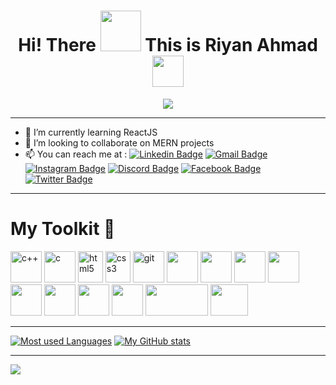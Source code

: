 
<h1 align ="center"> Hi! There <img src = "https://media.tenor.com/images/b617c36f9db276d3146e974b8ff64f4c/tenor.gif" width = 65 /> This is Riyan Ahmad
  <img src ="https://media.tenor.com/images/005e99522fd298c8391bb66d1f7274e9/tenor.gif" width = 50 /> </h1>
  
  <div align = "center">
  <img src ="https://media2.giphy.com/media/WFZvB7VIXBgiz3oDXE/giphy.gif?cid=ecf05e47go2wua2pqiidm1pwg1kt0qdcub7330k6wwbnifwi&rid=giphy.gif&ct=s">
  </div>
  <hr>
  
  - 🌱 I’m currently learning ReactJS
  - 👯 I’m looking to collaborate on MERN projects
  - 📫 You can reach me at :
[![Linkedin Badge](https://img.shields.io/badge/-RiyanAhmad-blue?style=flat-square&logo=Linkedin&logoColor=white&link=https://www.linkedin.com/in/riyanahmad/)](https://www.linkedin.com/in/riyanahmad/)
[![Gmail Badge](https://img.shields.io/badge/-riyanahmad99@gmail.com-c14438?style=flat-square&logo=Gmail&logoColor=white&link=mailto:riyanahmad99@gmail.com)](mailto:riyanahmad99@gmail.com)
[![Instagram Badge](https://img.shields.io/badge/-rnriyan-important?style=flat-square&logo=instagram&logoColor=white&link=https://www.instagram.com/rnriyan/)](https://www.instagram.com/rnriyan/)
[![Discord Badge](https://img.shields.io/badge/-dexterrxx-blue?style=flat-square&logo=discord&logoColor=white&link=https://discord.gg/qnqR2rphEH)](https://discord.gg/qnqR2rphEH)
[![Facebook Badge](https://img.shields.io/badge/-RiyanAhmad-informational?style=flat-square&logo=facebook&logoColor=white&link=https://www.facebook.com/dexterrxx31)](https:https://www.facebook.com/dexterrxx31)
[![Twitter Badge](https://img.shields.io/badge/-Rnriyan-9cf?style=flat-square&logo=twitter&logoColor=white&link=https://twitter.com/Rnriyan31)](https://twitter.com/Rnriyan31)
   <hr>

# My Toolkit 🧰 

<p align="left">
<img src="https://img.icons8.com/color/144/000000/c-plus-plus-logo.png" alt="c++" width="50" height="50"/>
<img src="https://img.icons8.com/color/48/000000/c-programming.png" alt="c" width="50" height="50"/>
<img src="https://upload.wikimedia.org/wikipedia/commons/thumb/6/61/HTML5_logo_and_wordmark.svg/512px-HTML5_logo_and_wordmark.svg.png" alt="html5" width="40" height="50"/> 
<img src="https://upload.wikimedia.org/wikipedia/commons/thumb/d/d5/CSS3_logo_and_wordmark.svg/1200px-CSS3_logo_and_wordmark.svg.png" alt="css3" width="40" height="50"/> 
<img src="https://www.vectorlogo.zone/logos/git-scm/git-scm-icon.svg" alt="git" width="50" height="50"/>
<img src="https://img.icons8.com/color/144/000000/javascript--v1.png" width="50" height="50"/>
<img src="https://img.icons8.com/color/144/000000/python--v2.png" width="50" height="50"/>
<img src="https://img.icons8.com/color/144/000000/nodejs.png" width="50" height="50"/>
<img src="https://img.icons8.com/officel/80/000000/react.png" width="50" height="50"/>
<img src="https://img.icons8.com/color/144/000000/mysql-logo.png" width="50" height="50"/>
<img src="https://img.icons8.com/color/144/000000/mongodb.png" width="50" height="50"/>
<img src="https://img.icons8.com/dusk/128/000000/php-logo.png" width="50" height="50"/>
<img src="https://symbols.getvecta.com/stencil_92/77_pytorch-icon.3e1681b72a.svg" width="50" height="50"/>
<img src="https://upload.wikimedia.org/wikipedia/commons/7/7a/ROS_cat.png" width="100" height="50"/>
<img src="https://upload.wikimedia.org/wikipedia/commons/thumb/b/b2/Bootstrap_logo.svg/2560px-Bootstrap_logo.svg.png" width="60" height="50"/>
</p>
<hr>

[![Most used Languages](https://github-readme-stats.vercel.app/api/top-langs/?username=dexterrxx31&exclude_repo=DeepLearning_PyTorch,Machine-Learning,e-yantra&theme=radical)](https://github.com/dexterrxx31/github-readme-stats) 
[![My GitHub stats](https://github-readme-stats.vercel.app/api?username=dexterrxx31&show_icons=true&theme=radical)](https://github.com/dexterrxx31/github-readme-stats)

<hr>

![](https://komarev.com/ghpvc/?username=dexterrxx31&color=red&style=flat-square)

<!--
**dexterrxx31/dexterrxx31** is a ✨ _special_ ✨ repository because its `README.md` (this file) appears on your GitHub profile.

Here are some ideas to get &you started:
--
<!-- 💬 Ask me about ...
- 🤔 I’m looking for help with Backend Development--> 

<!-- 😄 Pronouns: ...
- ⚡ Fun fact: ... -->


